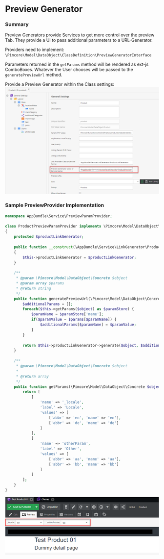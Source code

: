 # Preview Generator

### Summary
Preview Generators provide Services to get more control over the preview Tab. They provide a UI to pass additional parameters to a URL-Generator.

Providers need to implement: `\Pimcore\Model\DataObject\ClassDefinition\PreviewGeneratorInterface`

Parameters returned in the `getParams` method will be rendered as ext-js ComboBoxes. Whatever the User chooses will be passed to the `generatePreviewUrl` method.


Provide a Preview Generator within the Class settings:
![Preview Generator Setup](../../../img/preview_generator_1.png)


### Sample PreviewProvider Implementation
```php
namespace AppBundle\Service\PreviewParamProvider;

class ProductPreviewParamProvider implements \Pimcore\Model\DataObject\ClassDefinition\PreviewGeneratorInterface
{
    protected $productLinkGenerator;

    public function __construct(\AppBundle\Service\LinkGenerator\ProductLinkGenerator $productLinkGenerator)
    {
        $this->productLinkGenerator = $productLinkGenerator;
    }

    /**
     * @param \Pimcore\Model\DataObject\Concrete $object
     * @param array $params
     * @return string
     */
    public function generatePreviewUrl(\Pimcore\Model\DataObject\Concrete $object, array $params): string {
        $additionalParams = [];
        foreach($this->getParams($object) as $paramStore) {
            $paramName = $paramStore['name'];
            if($paramValue = $params[$paramName]) {
                $additionalParams[$paramName] = $paramValue;
            }
        }

        return $this->productLinkGenerator->generate($object, $additionalParams);
    }

    /**
     * @param \Pimcore\Model\DataObject\Concrete $object
     * 
     * @return array
     */
    public function getParams(\Pimcore\Model\DataObject\Concrete $object): array {
        return [
            [
                'name' => '_locale',
                'label' => 'Locale',
                'values' => [
                    ['abbr' => 'en', 'name' => 'en'],
                    ['abbr' => 'de', 'name' => 'de']
                ]
            ],
            [
                'name' => 'otherParam',
                'label' => 'Other',
                'values' => [
                    ['abbr' => 'aa', 'name' => 'aa'],
                    ['abbr' => 'bb', 'name' => 'bb']
                ]
            ]
        ];
    }
}
```
![Preview Generator Example UI](../../../img/preview_generator_2.png)
